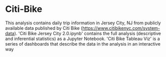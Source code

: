 # Citi-Bike

This analysis contains daily trip information in Jersey City, NJ from publicly available data published by Citi Bike (https://www.citibikenyc.com/system-data). 
'Citi Bike Jersey City 2.0.ipynb' contains the full analysis (descriptive and inferential statistics) as a Jupyter Notebook.
'Citi Bike Tableau Viz' is a series of dashboards that describe the data in the analysis in an interactive way 
